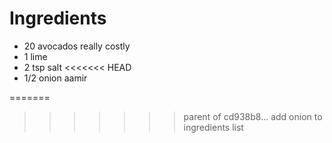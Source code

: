 # Ingredients


- 20  avocados really costly
- 1 lime
- 2 tsp salt
<<<<<<< HEAD
- 1/2 onion
aamir

=======
>>>>>>> parent of cd938b8... add onion to ingredients list
